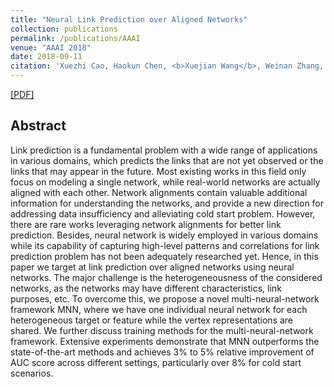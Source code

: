 ```yaml
---
title: "Neural Link Prediction over Aligned Networks"
collection: publications
permalink: /publications/AAAI
venue: "AAAI 2018"
date: 2018-09-11
citation: 'Xuezhi Cao, Haokun Chen, <b>Xuejian Wang</b>, Weinan Zhang, Yong Yu. <i> The Thirty-Second AAAI Conference on Artificial Intelligence </i> <b>AAAI 2018</b>.'
---  
```

[[PDF]](https://xjwangsjtu.github.io/files/mlp.pdf)

## Abstract
Link prediction is a fundamental problem with a wide range of applications in various domains, which predicts the links that are not yet observed or the links that may appear in the future.
Most existing works in this field only focus on modeling a single network, while real-world networks are actually aligned with each other.
Network alignments contain valuable additional information for understanding the networks, and provide a new direction for addressing data insufficiency and alleviating cold start problem. 
However, there are rare works leveraging network alignments for better link prediction.
Besides, neural network is widely employed in various domains while its capability of capturing high-level patterns and correlations for link prediction problem has not been adequately researched yet.
Hence, in this paper we target at link prediction over aligned networks using neural networks.
The major challenge is the heterogeneousness of the considered networks, as the networks may have different characteristics, link purposes, etc. 
To overcome this, we propose a novel multi-neural-network framework MNN, where we have one individual neural network for each heterogeneous target or feature while the vertex representations are shared.
We further discuss training methods for the multi-neural-network framework. 
Extensive experiments demonstrate that MNN outperforms the state-of-the-art methods and achieves 3\% to 5\% relative improvement of AUC score across different settings, particularly over 8\% for cold start scenarios.